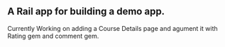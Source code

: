 A Rail app for building a demo app.
------------------------------------
Currently Working on adding a Course Details page and agument it with Rating gem and comment gem.
